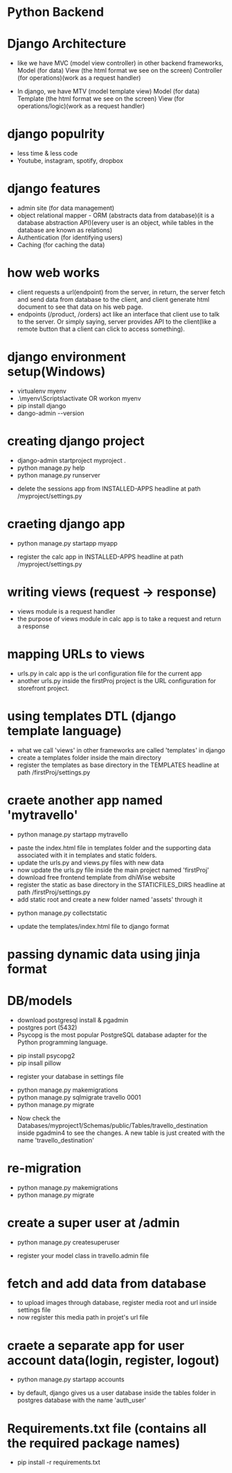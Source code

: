 # Python Backend

# Django Architecture
* like we have MVC (model view controller) in other backend frameworks,
Model (for data)
View (the html format we see on the screen)
Controller (for operations)(work as a request handler) 

* In django, we have MTV (model template view)
Model (for data)
Template (the html format we see on the screen)
View (for operations/logic)(work as a request handler)


# django populrity
* less time & less code
* Youtube, instagram, spotify, dropbox

# django features
* admin site (for data management)
* object relational mapper - ORM (abstracts data from database)(it is a database abstraction API)(every user is an object, while tables in the database are known as relations)
* Authentication (for identifying users)
* Caching (for caching the data)


# how web works
* client requests a url(endpoint) from the server, in return, the server fetch and send data from database to the client, and client generate html document to see that data on his web page.
* endpoints (/product, /orders) act like an interface that client use to talk to the server. Or simply saying, server provides API to the client(like a remote button that a client can click to access something).


# django environment setup(Windows)
- virtualenv myenv
- .\myenv\Scripts\activate   OR  workon myenv
- pip install django
- dango-admin --version


# creating django project
- django-admin startproject myproject .
- python manage.py help
- python manage.py runserver
* delete the sessions app from INSTALLED-APPS headline at path /myproject/settings.py

# craeting django app
- python manage.py startapp myapp
* register the calc app in INSTALLED-APPS headline at path /myproject/settings.py

# writing views (request -> response)
* views module is a request handler
* the purpose of views module in calc app is to take a request and return a response

# mapping URLs to views
* urls.py in calc app is the url configuration file for the current app
* another urls.py inside the firstProj project is the URL configuration for storefront project.

# using templates DTL (django template language)
* what we call 'views' in other frameworks are called 'templates' in django
* create a templates folder inside the main directory
* register the templates as base directory in the TEMPLATES headline at path /firstProj/settings.py


# craete another app named 'mytravello'
- python manage.py startapp mytravello
* paste the index.html file  in templates folder and the supporting data associated with it in templates and static folders.
* update the urls.py and views.py files with new data
* now update the urls.py file inside the main project named 'firstProj'
* download free frontend template from dhiWise website
* register the static as base directory in the STATICFILES_DIRS headline at path /firstProj/settings.py
* add static root and create a new folder named 'assets' through it
- python manage.py collectstatic
* update the templates/index.html file to django format


# passing dynamic data using jinja format



# DB/models
* download postgresql install & pgadmin 
* postgres port (5432)
* Psycopg is the most popular PostgreSQL database adapter for the Python programming language.
- pip install psycopg2
- pip insall pillow
* register your database in settings file
- python manage.py makemigrations
- python manage.py sqlmigrate travello 0001
- python manage.py migrate
* Now check the Databases/myproject1/Schemas/public/Tables/travello_destination inside pgadmin4 to see the changes. A new table is just created with the name 'travello_destination'

# re-migration
- python manage.py makemigrations
- python manage.py migrate

# create a super user at /admin
- python manage.py createsuperuser
* register your model class in travello.admin file


# fetch and add data from database
* to upload images through database, register media root and url inside settings file
* now register this media path in projet's url file

# craete a separate app for user account data(login, register, logout)
- python manage.py startapp accounts
* by default, django gives us a user database inside the tables folder in postgres database with the name 'auth_user'




# Requirements.txt file (contains all the required package names)
- pip install -r requirements.txt



